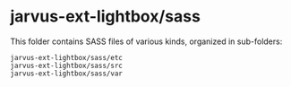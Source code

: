 # jarvus-ext-lightbox/sass

This folder contains SASS files of various kinds, organized in sub-folders:

    jarvus-ext-lightbox/sass/etc
    jarvus-ext-lightbox/sass/src
    jarvus-ext-lightbox/sass/var
